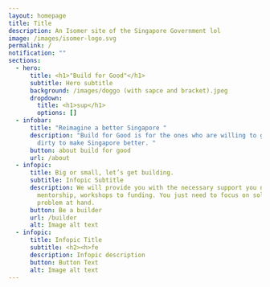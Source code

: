 ```yaml
---
layout: homepage
title: Title
description: An Isomer site of the Singapore Government lol
image: /images/isomer-logo.svg
permalink: /
notification: ""
sections:
  - hero:
      title: <h1>"Build for Good"</h1>
      subtitle: Hero subtitle
      background: /images/doggo (with sapce and bracket).jpeg
      dropdown:
        title: <h1>sup</h1>
        options: []
  - infobar:
      title: "Reimagine a better Singapore "
      description: "Build for Good is for the ones who are willing to get their hands
        dirty to make Singapore better. "
      button: about build for good
      url: /about
  - infopic:
      title: Big or small, let’s get building.
      subtitle: Infopic Subtitle
      description: We will provide you with the necessary support you need — from
        mentorship, workshops to funding. You just need to focus on solving the
        problem at hand.
      button: Be a builder
      url: /builder
      alt: Image alt text
  - infopic:
      title: Infopic Title
      subtitle: <h2><h>fe
      description: Infopic description
      button: Button Text
      alt: Image alt text
---
```

